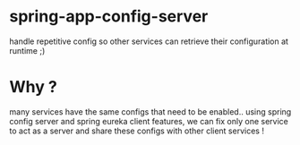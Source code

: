 # spring-app-config-server
handle repetitive config so other services can retrieve their configuration at runtime ;)

# Why ?
many services have the same configs that need to be enabled..
using spring config server and spring  eureka client features, we can fix only one service to act as a server and share these configs with other client services !
